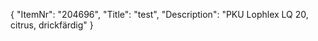 {
  "ItemNr": "204696",
  "Title": "test",
  "Description": "PKU Lophlex LQ 20, citrus, drickfärdig"
}